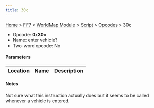 ```yaml
---
title: 30c
---
```


[Home](../../../../Main_Page.md) > [FF7](../../../../FF7.md) > [WorldMap Module](../../../WorldMap_Module.md) > [Script](../../Script.md) > [Opcodes](../Opcodes.md) > 30c

-   Opcode: **0x30c**
-   Name: enter vehicle?
-   Two-word opcode: No

#### Parameters

| Location | Name | Description |
|:--------:|:----:|:-----------:|

#### Notes

Not sure what this instruction actually does but it seems to be called whenever a vehicle is entered.
